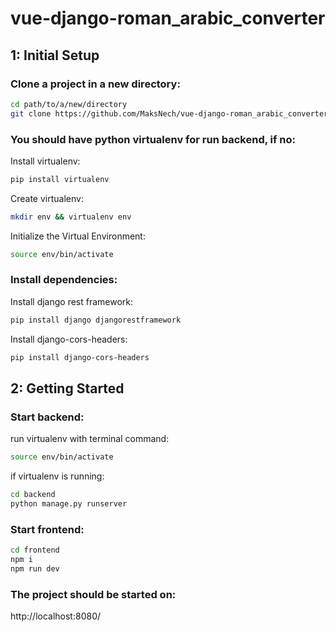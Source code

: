 # vue-django-roman_arabic_converter

## 1: Initial Setup

### Clone a project in a new directory:
```bash
cd path/to/a/new/directory
git clone https://github.com/MaksNech/vue-django-roman_arabic_converter.git
```

### You should have python virtualenv for run backend, if no:
Install virtualenv:
```bash
pip install virtualenv
```
Create virtualenv:
```bash
mkdir env && virtualenv env
```
Initialize the Virtual Environment:
```bash
source env/bin/activate
```

### Install dependencies:
Install django rest framework: 
```bash
pip install django djangorestframework
```
Install django-cors-headers:
```bash
pip install django-cors-headers
```

## 2: Getting Started

### Start backend:
run virtualenv with terminal command:
```bash
source env/bin/activate
```
if virtualenv is running:
```bash
cd backend
python manage.py runserver
```

### Start frontend:
```bash
cd frontend
npm i
npm run dev
```
### The project should be started on:
http://localhost:8080/
